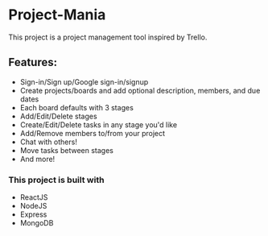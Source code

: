 # Project-Mania

This project is a project management tool inspired by Trello.

## Features:

- Sign-in/Sign up/Google sign-in/signup
- Create projects/boards and add optional description, members, and due dates
- Each board defaults with 3 stages
- Add/Edit/Delete stages
- Create/Edit/Delete tasks in any stage you'd like
- Add/Remove members to/from your project
- Chat with others!
- Move tasks between stages
- And more!

### This project is built with
- ReactJS
- NodeJS
- Express
- MongoDB
